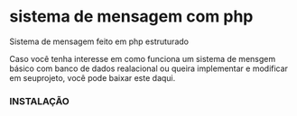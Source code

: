 # sistema de mensagem com php
Sistema de mensagem feito em php estruturado

Caso você tenha interesse em como funciona um sistema de mensgem básico com banco de dados realacional ou queira implementar e modificar em seuprojeto, você pode baixar este daqui.

### INSTALAÇÃO
